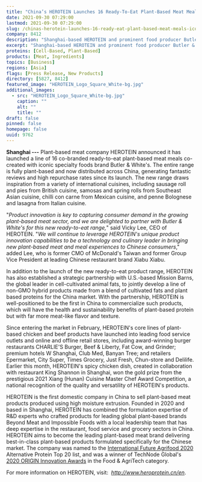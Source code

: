 ```yaml
---
title: "China’s HEROTEIN Launches 16 Ready-To-Eat Plant-Based Meat Meals with Iconic Specialty Foods Brand Butler & White’s"
date: 2021-09-30 07:29:00
lastmod: 2021-09-30 07:29:00
slug: /chinas-herotein-launches-16-ready-eat-plant-based-meat-meals-iconic-specialty-foods-brand
company: 8412
description: "Shanghai-based HEROTEIN and prominent food producer Butler & White’s launch co-branded ready-to-eat range; HEROTEIN also enters joint development agreement to launch hybrid plant-based/cultivated meat products in China"
excerpt: "Shanghai-based HEROTEIN and prominent food producer Butler & White’s launch co-branded ready-to-eat range; HEROTEIN also enters joint development agreement to launch hybrid plant-based/cultivated meat products in China"
proteins: [Cell-Based, Plant-Based]
products: [Meat, Ingredients]
topics: [Business]
regions: [Asia]
flags: [Press Release, New Products]
directory: [5827, 8412]
featured_image: "HEROTEIN_Logo_Square_White-bg.jpg"
additional_images:
  - src: "HEROTEIN_Logo_Square_White-bg.jpg"
    caption: ""
    alt: ""
    title: ""
draft: false
pinned: false
homepage: false
uuid: 9762
---
```

**Shanghai ---** Plant-based meat company HEROTEIN announced it has
launched a line of 16 co-branded ready-to-eat plant-based meat meals
co-created with iconic specialty foods brand Butler & White\'s. The
entire range is fully plant-based and now distributed across China,
generating fantastic reviews and high repurchase rates since its launch.
The new range draws inspiration from a variety of international
cuisines, including sausage roll and pies from British cuisine, samosas
and spring rolls from Southeast Asian cuisine, chilli con carne from
Mexican cuisine, and penne Bolognese and lasagna from Italian cuisine.

"*Product innovation is key to capturing consumer demand in the growing
plant-based meat sector, and we are delighted to partner with Butler &
White's for this new ready-to-eat range,*" said Vicky Lee, CEO of
HEROTEIN. "*We will continue to leverage HEROTEIN's unique product
innovation capabilities to be a technology and culinary leader in
bringing new plant-based meat and meal experiences to Chinese
consumers*,\" added Lee, who is former CMO of McDonald's Taiwan and
former Group Vice President at leading Chinese restaurant brand Xiabu
Xiabu.

In addition to the launch of the new ready-to-eat product range,
HEROTEIN has also established a strategic partnership with U.S.-based
Mission Barns, the global leader in cell-cultivated animal fats, to
jointly develop a line of non-GMO hybrid products made from a blend of
cultivated fats and plant based proteins for the China market. With the
partnership, HEROTEIN is well-positioned to be the first in China to
commercialize such products, which will have the health and
sustainability benefits of plant-based protein but with far more
meat-like flavor and texture.

Since entering the market in February, HEROTEIN's core lines of
plant-based chicken and beef products have launched into leading food
service outlets and online and offline retail stores, including
award-winning burger restaurants CHARLIE'S Burger, Beef & Liberty, Fat
Cow, and Grinder; premium hotels W Shanghai, Club Med, Banyan Tree; and
retailers Epermarket, City Super, Times Grocery, Just Fresh, Chun-store
and Delilife. Earlier this month, HEROTEIN\'s spicy chicken dish,
created in collaboration with restaurant King Shannon in Shanghai, won
the gold prize from the prestigious 2021 Xiang (Hunan) Cuisine Master
Chef Award Competition, a national recognition of the quality and
versatility of HEROTEIN\'s products.

HEROTEIN is the first domestic company in China to sell plant-based meat
products produced using high moisture extrusion. Founded in 2020 and
based in Shanghai, HEROTEIN has combined the formulation expertise of
R&D experts who crafted products for leading global plant-based brands
Beyond Meat and Impossible Foods with a local leadership team that has
deep expertise in the restaurant, food service and grocery sectors in
China. HEROTEIN aims to become the leading plant-based meat brand
delivering best-in-class plant-based products formulated specifically
for the Chinese market. The company was named to the [International
Future Agrifood 2020](https://vcbeat.top/Vcearth2020/index) Alternative
Protein Top 20 list, and was a winner of TechNode Global's [2020 ORIGIN
Innovation
Awards](https://technode.global/2020/11/18/origin-innovation-awards-2020-winners/)
in the Food & AgriTech category.

For more information on HEROTEIN, visit: 
*<http://www.heroprotein.cn/en>*.
